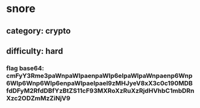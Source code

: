 # snore

## category: crypto

## difficulty: hard

### flag base64: cmFyY3Rme3paWnpaWlpaenpaWlp6elpaWlpaWnpaenp6Wnp6Wlp6Wnp6Wlp6enpaWlpaelpael9zMHJyeV8xX3c0c190MDBfdDFyM2RfdDBfYzBtZS11cF93MXRoXzRuXzRjdHVhbC1mbDRnXzc2ODZmMzZiNjV9
